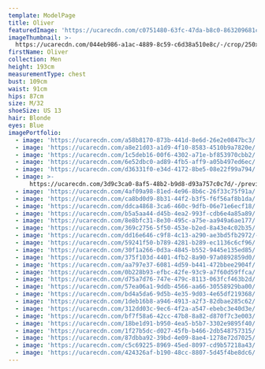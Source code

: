 ```yaml
---
template: ModelPage
title: Oliver
featuredImage: 'https://ucarecdn.com/c0751480-63fc-47da-b8c0-863209681c3c/'
imageThumbnail: >-
  https://ucarecdn.com/044eb986-a1ac-4889-8c59-c6d38a510e8c/-/crop/250x318/48,32/-/preview/
firstName: Oliver
collection: Men
height: 193cm
measurementType: chest
bust: 109cm
waist: 91cm
hips: 87cm
size: M/32
shoeSize: US 13
hair: Blonde
eyes: Blue
imagePortfolio:
  - image: 'https://ucarecdn.com/a58b8170-873b-441d-8e6d-26e2e0847bc3/'
  - image: 'https://ucarecdn.com/a8e21d03-a1d9-4f10-8583-4510b9a7820e/'
  - image: 'https://ucarecdn.com/1c5deb16-00f6-4302-a71e-bf853970cbb2/'
  - image: 'https://ucarecdn.com/6e52dbc0-ad89-4fb5-aff9-a05b497ed6ec/'
  - image: 'https://ucarecdn.com/d36331f0-e34d-4172-8be5-08e22f99a794/'
  - image: >-
      https://ucarecdn.com/3d9c3ca0-8af5-48b2-b9d8-d93a757c0c7d/-/preview/-/rotate/90/
  - image: 'https://ucarecdn.com/4af09a98-81ed-4e96-8b6c-26f33c75f91a/'
  - image: 'https://ucarecdn.com/ca8bd0d9-8b31-44f2-b3f5-f6f56af8b1da/'
  - image: 'https://ucarecdn.com/ddca4868-3ca6-460c-9dfb-06e71e6ecf18/'
  - image: 'https://ucarecdn.com/b5a5aa44-d45b-4ea2-993f-cdb6e4a85a89/'
  - image: 'https://ucarecdn.com/8e8bfc31-8e30-495c-a75e-aa949a6ae177/'
  - image: 'https://ucarecdn.com/369c2756-5f50-453e-b2ed-8a43e4c02b35/'
  - image: 'https://ucarecdn.com/dd16e646-c9f8-4c13-a290-ae3bd5fb2972/-/preview/'
  - image: 'https://ucarecdn.com/59241f50-b789-4281-b289-ec1136c6cf96/'
  - image: 'https://ucarecdn.com/30f1a266-0d3a-4845-b552-9445e135ed85/'
  - image: 'https://ucarecdn.com/375f103d-4401-4fb2-8a90-97a0892859d0/'
  - image: 'https://ucarecdn.com/aa797e37-6081-4d59-b441-472bbee2904f/'
  - image: 'https://ucarecdn.com/0b228b93-efbc-42fe-93c9-a7f60d59ffca/'
  - image: 'https://ucarecdn.com/d75a7d76-747e-479c-8113-063fcf463b2d/'
  - image: 'https://ucarecdn.com/57ea06a1-9ddb-4566-aa66-30558929ba00/'
  - image: 'https://ucarecdn.com/bd4a5da6-9d5b-4e35-9d03-4e65df219368/'
  - image: 'https://ucarecdn.com/1deb16b8-a946-4913-a2f3-82dbae285c62/'
  - image: 'https://ucarecdn.com/312dd03c-9ec6-4f2a-a547-ebebc3e40d3e/'
  - image: 'https://ucarecdn.com/bf7f58a6-42cc-47b8-8a82-d870f7c3e003/'
  - image: 'https://ucarecdn.com/18be1d91-b950-4ea5-b5b7-3302e9895f40/'
  - image: 'https://ucarecdn.com/1f27b5dc-d027-45fb-b466-2db548757315/'
  - image: 'https://ucarecdn.com/87dbba92-39bd-4e09-8ae4-1278e72d7025/'
  - image: 'https://ucarecdn.com/c5c69225-8969-45ed-8097-cd9b57218a43/'
  - image: 'https://ucarecdn.com/424326af-b190-48cc-8807-5d45f4be8dc6/'
---
```


